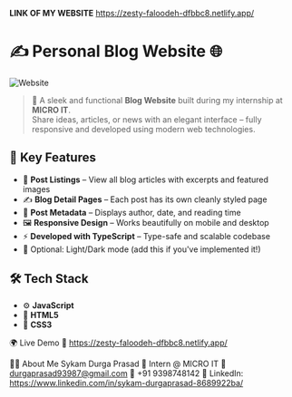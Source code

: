 **LINK OF MY WEBSITE**
https://zesty-faloodeh-dfbbc8.netlify.app/

# ✍️ Personal Blog Website 🌐

![Website](https://zesty-faloodeh-dfbbc8.netlify.app/)

> 📝 A sleek and functional **Blog Website** built during my internship at **MICRO IT**.  
> Share ideas, articles, or news with an elegant interface – fully responsive and developed using modern web technologies.

## 🌟 Key Features

- 🧾 **Post Listings** – View all blog articles with excerpts and featured images
- ✍️ **Blog Detail Pages** – Each post has its own cleanly styled page
- 📅 **Post Metadata** – Displays author, date, and reading time
- 🖼️ **Responsive Design** – Works beautifully on mobile and desktop
- ⚡ **Developed with TypeScript** – Type-safe and scalable codebase
- 🌙 Optional: Light/Dark mode (add this if you've implemented it!)

## 🛠️ Tech Stack

- ⚙️ **JavaScript**
- 🧱 **HTML5**
- 🎨 **CSS3**

🌍 Live Demo
🔗 https://zesty-faloodeh-dfbbc8.netlify.app/

👩‍💻 About Me
Sykam Durga Prasad
📍 Intern @ MICRO IT
📧 durgaprasad93987@gmail.com
📱 +91 9398748142
🔗 LinkedIn: https://www.linkedin.com/in/sykam-durgaprasad-8689922ba/
